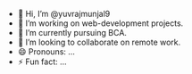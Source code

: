 - 👋 Hi, I’m @yuvrajmunjal9
- 👀 I’m working on web-development projects.
- 🌱 I’m currently pursuing BCA.
- 💞️ I’m looking to collaborate on remote work.
- 😄 Pronouns: ...
- ⚡ Fun fact: ...

<!---
yuvrajmunjal9/yuvrajmunjal9 is a ✨ special ✨ repository because its `README.md` (this file) appears on your GitHub profile.
You can click the Preview link to take a look at your changes.
--->
